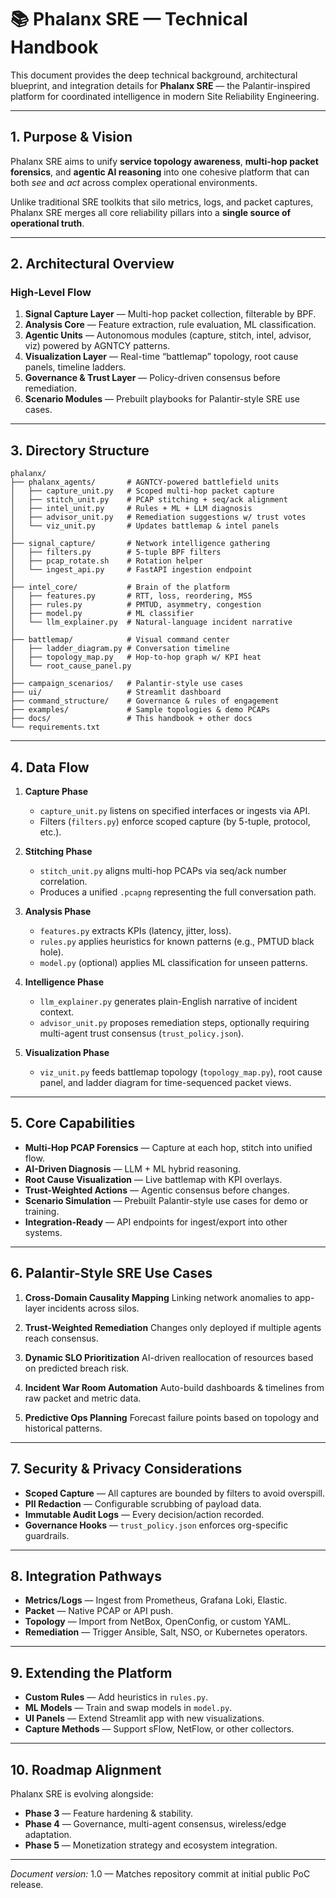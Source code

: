 # 📚 Phalanx SRE — Technical Handbook

This document provides the deep technical background, architectural blueprint, and integration details for **Phalanx SRE** — the Palantir-inspired platform for coordinated intelligence in modern Site Reliability Engineering.

---

## 1. Purpose & Vision

Phalanx SRE aims to unify **service topology awareness**, **multi-hop packet forensics**, and **agentic AI reasoning** into one cohesive platform that can both *see* and *act* across complex operational environments.

Unlike traditional SRE toolkits that silo metrics, logs, and packet captures, Phalanx SRE merges all core reliability pillars into a **single source of operational truth**.

---

## 2. Architectural Overview

### High-Level Flow
1. **Signal Capture Layer** — Multi-hop packet collection, filterable by BPF.
2. **Analysis Core** — Feature extraction, rule evaluation, ML classification.
3. **Agentic Units** — Autonomous modules (capture, stitch, intel, advisor, viz) powered by AGNTCY patterns.
4. **Visualization Layer** — Real-time “battlemap” topology, root cause panels, timeline ladders.
5. **Governance & Trust Layer** — Policy-driven consensus before remediation.
6. **Scenario Modules** — Prebuilt playbooks for Palantir-style SRE use cases.

---

## 3. Directory Structure

    phalanx/
    ├── phalanx_agents/       # AGNTCY-powered battlefield units
    │   ├── capture_unit.py   # Scoped multi-hop packet capture
    │   ├── stitch_unit.py    # PCAP stitching + seq/ack alignment
    │   ├── intel_unit.py     # Rules + ML + LLM diagnosis
    │   ├── advisor_unit.py   # Remediation suggestions w/ trust votes
    │   └── viz_unit.py       # Updates battlemap & intel panels
    │
    ├── signal_capture/       # Network intelligence gathering
    │   ├── filters.py        # 5-tuple BPF filters
    │   ├── pcap_rotate.sh    # Rotation helper
    │   └── ingest_api.py     # FastAPI ingestion endpoint
    │
    ├── intel_core/           # Brain of the platform
    │   ├── features.py       # RTT, loss, reordering, MSS
    │   ├── rules.py          # PMTUD, asymmetry, congestion
    │   ├── model.py          # ML classifier
    │   └── llm_explainer.py  # Natural-language incident narrative
    │
    ├── battlemap/            # Visual command center
    │   ├── ladder_diagram.py # Conversation timeline
    │   ├── topology_map.py   # Hop-to-hop graph w/ KPI heat
    │   └── root_cause_panel.py
    │
    ├── campaign_scenarios/   # Palantir-style use cases
    ├── ui/                   # Streamlit dashboard
    ├── command_structure/    # Governance & rules of engagement
    ├── examples/             # Sample topologies & demo PCAPs
    ├── docs/                 # This handbook + other docs
    └── requirements.txt

---

## 4. Data Flow

1. **Capture Phase**
   - `capture_unit.py` listens on specified interfaces or ingests via API.
   - Filters (`filters.py`) enforce scoped capture (by 5-tuple, protocol, etc.).

2. **Stitching Phase**
   - `stitch_unit.py` aligns multi-hop PCAPs via seq/ack number correlation.
   - Produces a unified `.pcapng` representing the full conversation path.

3. **Analysis Phase**
   - `features.py` extracts KPIs (latency, jitter, loss).
   - `rules.py` applies heuristics for known patterns (e.g., PMTUD black hole).
   - `model.py` (optional) applies ML classification for unseen patterns.

4. **Intelligence Phase**
   - `llm_explainer.py` generates plain-English narrative of incident context.
   - `advisor_unit.py` proposes remediation steps, optionally requiring multi-agent trust consensus (`trust_policy.json`).

5. **Visualization Phase**
   - `viz_unit.py` feeds battlemap topology (`topology_map.py`), root cause panel, and ladder diagram for time-sequenced packet views.

---

## 5. Core Capabilities

- **Multi-Hop PCAP Forensics** — Capture at each hop, stitch into unified flow.
- **AI-Driven Diagnosis** — LLM + ML hybrid reasoning.
- **Root Cause Visualization** — Live battlemap with KPI overlays.
- **Trust-Weighted Actions** — Agentic consensus before changes.
- **Scenario Simulation** — Prebuilt Palantir-style use cases for demo or training.
- **Integration-Ready** — API endpoints for ingest/export into other systems.

---

## 6. Palantir-Style SRE Use Cases

1. **Cross-Domain Causality Mapping**
   Linking network anomalies to app-layer incidents across silos.

2. **Trust-Weighted Remediation**
   Changes only deployed if multiple agents reach consensus.

3. **Dynamic SLO Prioritization**
   AI-driven reallocation of resources based on predicted breach risk.

4. **Incident War Room Automation**
   Auto-build dashboards & timelines from raw packet and metric data.

5. **Predictive Ops Planning**
   Forecast failure points based on topology and historical patterns.

---

## 7. Security & Privacy Considerations

- **Scoped Capture** — All captures are bounded by filters to avoid overspill.
- **PII Redaction** — Configurable scrubbing of payload data.
- **Immutable Audit Logs** — Every decision/action recorded.
- **Governance Hooks** — `trust_policy.json` enforces org-specific guardrails.

---

## 8. Integration Pathways

- **Metrics/Logs** — Ingest from Prometheus, Grafana Loki, Elastic.
- **Packet** — Native PCAP or API push.
- **Topology** — Import from NetBox, OpenConfig, or custom YAML.
- **Remediation** — Trigger Ansible, Salt, NSO, or Kubernetes operators.

---

## 9. Extending the Platform

- **Custom Rules** — Add heuristics in `rules.py`.
- **ML Models** — Train and swap models in `model.py`.
- **UI Panels** — Extend Streamlit app with new visualizations.
- **Capture Methods** — Support sFlow, NetFlow, or other collectors.

---

## 10. Roadmap Alignment

Phalanx SRE is evolving alongside:
- **Phase 3** — Feature hardening & stability.
- **Phase 4** — Governance, multi-agent consensus, wireless/edge adaptation.
- **Phase 5** — Monetization strategy and ecosystem integration.

---

*Document version:* 1.0 — Matches repository commit at initial public PoC release.